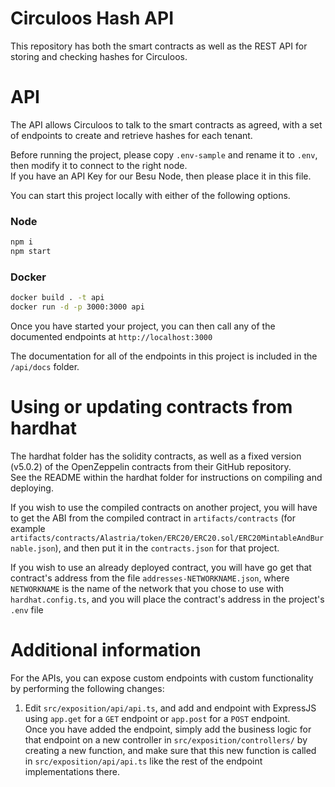 # Circuloos Hash API

This repository has both the smart contracts as well as the REST API for storing and checking hashes for Circuloos.

# API
The API allows Circuloos to talk to the smart contracts as agreed, with a set of endpoints to create and retrieve hashes for each tenant.

Before running the project, please copy `.env-sample` and rename it to `.env`, then modify it to connect to the right node.  
If you have an API Key for our Besu Node, then please place it in this file.

You can start this project locally with either of the following options.

### Node
```sh
npm i
npm start
```

### Docker
```sh
docker build . -t api
docker run -d -p 3000:3000 api
```

Once you have started your project, you can then call any of the documented endpoints at `http://localhost:3000`

The documentation for all of the endpoints in this project is included in the `/api/docs` folder.

# Using or updating contracts from hardhat

The hardhat folder has the solidity contracts, as well as a fixed version (v5.0.2) of the OpenZeppelin contracts from their GitHub repository.  
See the README within the hardhat folder for instructions on compiling and deploying.  

If you wish to use the compiled contracts on another project, you will have to get the ABI from the compiled contract in `artifacts/contracts` (for example `artifacts/contracts/Alastria/token/ERC20/ERC20.sol/ERC20MintableAndBurnable.json`), and then put it in the `contracts.json` for that project.  

If you wish to use an already deployed contract, you will have go get that contract's address from the file `addresses-NETWORKNAME.json`, where `NETWORKNAME` is the name of the network that you chose to use with `hardhat.config.ts`, and you will place the contract's address in the project's `.env` file

# Additional information

For the APIs, you can expose custom endpoints with custom functionality by performing the following changes:
1. Edit `src/exposition/api/api.ts`, and add and endpoint with ExpressJS using `app.get` for a `GET` endpoint or `app.post` for a `POST` endpoint.  
Once you have added the endpoint, simply add the business logic for that endpoint on a new controller in `src/exposition/controllers/` by creating a new function, and make sure that this new function is called in `src/exposition/api/api.ts` like the rest of the endpoint implementations there.
